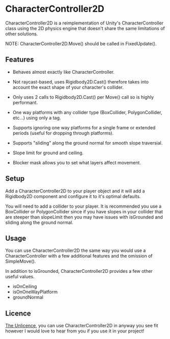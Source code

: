 # CharacterController2D

CharacterController2D is a reimplementation of Unity's CharacterController class using the 2D physics engine that doesn't share the same limitations of other solutions.

NOTE: CharacterController2D.Move() should be called in FixedUpdate().

## Features

- Behaves almost exactly like CharacterController.

- Not raycast-based, uses Rigidbody2D.Cast() therefore takes into account the exact shape of your character's collider.

- Only uses 2 calls to Rigidbody2D.Cast() per Move() call so is highly performant.

- One way platforms with any collider type (BoxCollider, PolygonCollider, etc...) using only a tag.

- Supports ignoring one way platforms for a single frame or extended periods (useful for dropping through platforms).

- Supports "sliding" along the ground normal for smooth slope traversial.

- Slope limit for ground and ceiling.

- Blocker mask allows you to set what layers affect movement.

## Setup

Add a CharacterController2D to your player object and it will add a Rigidbody2D component and configure it to it's optimal defaults.

You will need to add a collider to your player. It is recommended you use a BoxCollider or PolygonCollider since if you have slopes in your collider that are steeper than slopeLimit then you may have issues with isGrounded and sliding along the ground normal.

## Usage

You can use CharacterController2D the same way you would use a CharacterController with a few additional features and the omission of SimpleMove().

In addition to isGrounded, CharacterController2D provides a few other useful values.

- isOnCeiling
- isOnOneWayPlatform
- groundNormal

## Licence

[The Unlicence](http://unlicense.org/), you can use CharacterController2D in anyway you see fit however I would love to hear from you if you use it in your project!